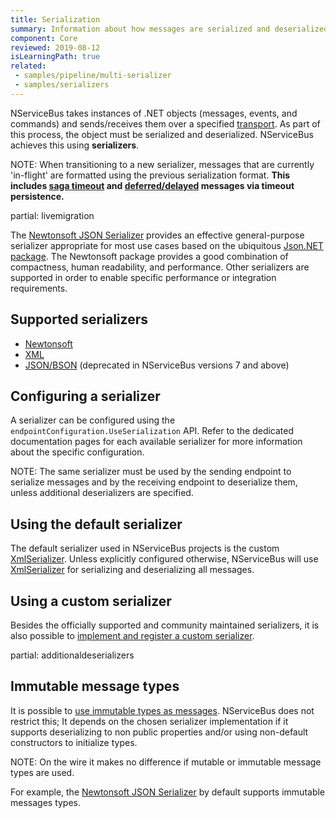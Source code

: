 ```yaml
---
title: Serialization
summary: Information about how messages are serialized and deserialized on a transport
component: Core
reviewed: 2019-08-12
isLearningPath: true
related:
 - samples/pipeline/multi-serializer
 - samples/serializers
---
```


NServiceBus takes instances of .NET objects (messages, events, and commands) and sends/receives them over a specified [transport](/transports/). As part of this process, the object must be serialized and deserialized. NServiceBus achieves this using **serializers**.

NOTE: When transitioning to a new serializer, messages that are currently 'in-flight' are formatted using the previous serialization format. **This includes [saga timeout](/nservicebus/sagas/timeouts.md) and [deferred/delayed](/nservicebus/messaging/delayed-delivery.md) messages via timeout persistence.** 

partial: livemigration


The [Newtonsoft JSON Serializer](newtonsoft.md) provides an effective general-purpose serializer appropriate for most use cases based on the ubiquitous [Json.NET package](https://www.newtonsoft.com/json). The Newtonsoft package provides a good combination of compactness, human readability, and performance. Other serializers are supported in order to enable specific performance or integration requirements.

## Supported serializers

 * [Newtonsoft](newtonsoft.md)
 * [XML](xml.md)
 * [JSON/BSON](json.md) (deprecated in NServiceBus versions 7 and above)

## Configuring a serializer

A serializer can be configured using the `endpointConfiguration.UseSerialization` API. Refer to the dedicated documentation pages for each available serializer for more information about the specific configuration.

NOTE: The same serializer must be used by the sending endpoint to serialize messages and by the receiving endpoint to deserialize them, unless additional deserializers are specified.


## Using the default serializer

The default serializer used in NServiceBus projects is the custom [XmlSerializer](xml.md). Unless explicitly configured otherwise, NServiceBus will use [XmlSerializer](xml.md) for serializing and deserializing all messages.


## Using a custom serializer

Besides the officially supported and community maintained serializers, it is also possible to [implement and register a custom serializer](/nservicebus/serialization/custom-serializer.md).


partial: additionaldeserializers

## Immutable message types

It is possible to [use immutable types as messages](/nservicebus/messaging/immutable-messages.md). NServiceBus does not restrict this; It depends on the chosen serializer implementation if it supports deserializing to non public properties and/or using non-default constructors to initialize types.

NOTE: On the wire it makes no difference if mutable or immutable message types are used.

For example, the [Newtonsoft JSON Serializer](newtonsoft.md) by default supports immutable messages types.
